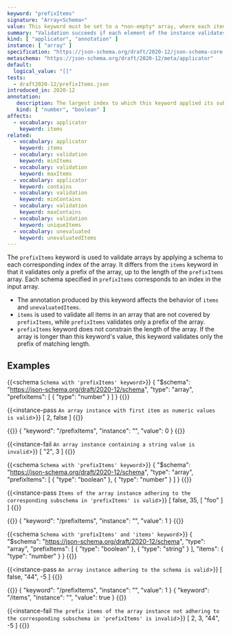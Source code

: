 ```yaml
---
keyword: "prefixItems"
signature: "Array<Schema>"
value: This keyword must be set to a *non-empty* array, where each item is a valid JSON Schema
summary: "Validation succeeds if each element of the instance validates against the schema at the same position, if any."
kind: [ "applicator", "annotation" ]
instance: [ "array" ]
specification: "https://json-schema.org/draft/2020-12/json-schema-core.html#section-10.3.1.1"
metaschema: "https://json-schema.org/draft/2020-12/meta/applicator"
default:
  logical_value: "[]"
tests:
  - draft2020-12/prefixItems.json
introduced_in: 2020-12
annotation:
   description: The largest index to which this keyword applied its subschema, or a boolean true if it was applied to every item of the instance
   kind: [ "number", "boolean" ]
affects:
  - vocabulary: applicator
    keyword: items
related:
  - vocabulary: applicator
    keyword: items
  - vocabulary: validation
    keyword: minItems
  - vocabulary: validation
    keyword: maxItems
  - vocabulary: applicator
    keyword: contains
  - vocabulary: validation
    keyword: minContains
  - vocabulary: validation
    keyword: maxContains
  - vocabulary: validation
    keyword: uniqueItems
  - vocabulary: unevaluated
    keyword: unevaluatedItems
---
```


The `prefixItems` keyword is used to validate arrays by applying a schema to each corresponding index of the array. It differs from the `items` keyword in that it validates only a prefix of the array, up to the length of the `prefixItems` array. Each schema specified in `prefixItems` corresponds to an index in the input array.

* The annotation produced by this keyword affects the behavior of `items` and `unevaluatedItems`.
* `items` is used to validate all items in an array that are not covered by `prefixItems`, while `prefixItems` validates only a prefix of the array.
* `prefixItems` keyword does not constrain the length of the array. If the array is longer than this keyword's value, this keyword validates only the prefix of matching length.

## Examples

{{<schema `Schema with 'prefixItems' keyword`>}}
{
  "$schema": "https://json-schema.org/draft/2020-12/schema",
  "type": "array",
  "prefixItems": [ { "type": "number" } ]
}
{{</schema>}}

{{<instance-pass `An array instance with first item as numeric values is valid`>}}
[ 2, false ]
{{</instance-pass>}}

{{<instance-annotation>}}
{ "keyword": "/prefixItems", "instance": "", "value": 0 }
{{</instance-annotation>}}

{{<instance-fail `An array instance containing a string value is invalid`>}}
[ "2", 3 ]
{{</instance-fail>}}

{{<schema `Schema with 'prefixItems' keyword`>}}
{
  "$schema": "https://json-schema.org/draft/2020-12/schema",
  "type": "array",
  "prefixItems": [
    { "type": "boolean" },
    { "type": "number" }
  ]
}
{{</schema>}}

{{<instance-pass `Items of the array instance adhering to the corresponding subschema in 'prefixItems' is valid`>}}
[ false, 35, [ "foo" ] ]
{{</instance-pass>}}

{{<instance-annotation>}}
{ "keyword": "/prefixItems", "instance": "", "value": 1 }
{{</instance-annotation>}}

{{<schema `Schema with 'prefixItems' and 'items' keyword`>}}
{
  "$schema": "https://json-schema.org/draft/2020-12/schema",
  "type": "array",
  "prefixItems": [
    { "type": "boolean" },
    { "type": "string" }
  ],
  "items": { "type": "number" }
}
{{</schema>}}

{{<instance-pass `An array instance adhering to the schema is valid`>}}
[ false, "44", -5 ]
{{</instance-pass>}}

{{<instance-annotation>}}
{ "keyword": "/prefixItems", "instance": "", "value": 1 }
{ "keyword": "/items", "instance": "", "value": true }
{{</instance-annotation>}}

{{<instance-fail `The prefix items of the array instance not adhering to the corresponding subschema in 'prefixItems' is invalid`>}}
[ 2, 3, "44", -5 ]
{{</instance-fail>}}
